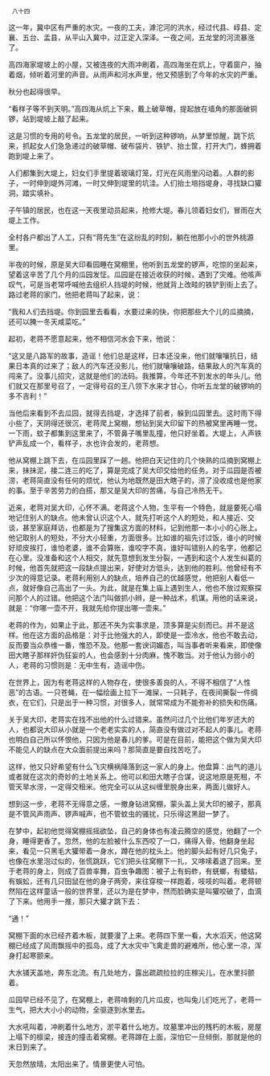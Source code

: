     八十四 

   这一年，冀中区有严重的水灾。一夜的工夫，滹沱河的洪水，经过代县、崞县、定襄、五台、盂县，从平山入冀中，过正定入深泽。一夜之间，五龙堂的河流暴涨了。 

   高四海家堤坡上的小屋，又被连夜的大雨冲刷着，高四海坐在炕上，守着窗户，抽着烟，倾听着河里的声音。从雨声和河水声里，他又预感到了今年的水灾的严重。 

   秋分也起得很早。 

   “看样子等不到天明。”高四海从炕上下来，戴上破草帽，提起放在墙角的那面破铜锣，站到堤坡上敲了起来。 

   这是习惯的专用的号令。五龙堂的居民，一听到这种锣响，从梦里惊醒，跳下炕来，抓起女人们急急递过的破草帽、破布袋片、铁铲、抬土筐，打开大门，蜂拥着跑到堤上来了。 

   人们都集到大堤上，妇女们手里提着玻璃灯笼，灯光在风雨里闪动着。人群的影子，一时伸到堤外河滩，一时又伸到堤里的坑洼。人们抬土培挡堤身，寻找缺口獾洞，踏实填补。 

   子午镇的居民，也在这一天夜里动员起来，抢修大堤。春儿领着妇女们，冒雨在大堤上工作。 

   全村各户都出了人工，只有“蒋先生”在这纷乱的时刻，躺在他那小小的世外桃源里。 

   半夜的时候，原是吴大印看园睡在窝棚里，他听到五龙堂的锣声，吃惊的坐起来，望着这辛苦了几个月的瓜园发怔。瓜园是在接近收获的时候，遇到了灾难。他咳声叹气，可是当老常呼喊他去组织人挡堤的时候，他就背上改畦的铁铲到街上去了。路过老蒋的家门，他把老蒋叫了起来，说： 

   “我和人们去挡堤。你到园里去看看，水要过来的快，你把那些大个儿的瓜摘摘，还可以腌一冬天咸菜吃。” 

   起初，老蒋不愿意起来，他不相信河水会下来，他说： 

   “这又是八路军的故事，造谣！他们总是这样，日本还没来，他们就嚷嚷抗日，结果日本真的过来了；敌人的汽车还没影儿，他们就嚷嚷破路，结果敌人的汽车真的闯来了。没事儿招灾，这就是他们的法码。我推算，今年还不到发水的年头儿。他们就又在那里号召了，一定得号召的王八领下水来才甘心，你听五龙堂的破锣响的多不吉利！” 

   当他后来看到不去瓜园，就得去挡堤，才选择了前者，躲到瓜园里去。这时雨下得小些了，天阴得还很沉，老蒋爬上窝棚，想钻到吴大印留下的热被窝里再睡一觉。一下雨，蚊子都集到这里来了，不管鼻子嘴里乱撞，他只好坐着。大堤上，人声铁铲声乱成一个，看样子，水也许会发的，老蒋想。 

   他从窝棚上跳下去，在瓜园里踩了一趟。他把白天记住的几个快熟的瓜摘到窝棚上来，抹抹泥，接二连三的吃了，算是完成了吴大印交给他的任务。对于瓜园是否被涝，老蒋简直没有任何的烦忧，他认为地既然是田大瞎子的，涝了没收成也是他家的事。至于辛苦劳力的白搭，那又是吴大印的苦痛，与自己冷热无干。 

   近来，老蒋对吴大印，心怀不满。老蒋这个人物，生平有一个特色，就是要死心塌地记住别人的缺点。他未曾认识这个人，就先打听这个人的短处，和人接近、交谈，甚至家庭拜访，也都是为了搜集这方面的材料，记到他那一本小小的心账上。他记取别人的短处，不分大小轻重，方面很多。比如谁的祖先讨过饭，谁小的时候好顽皮挨打，谁怕老婆，谁不会算账，谁咬字不真，谁好叫错别人的名字，他都记在心里。没准备和这个人相交，就先意想到发生分裂，一遇到和这个人发生纠葛的时候，他首先就把这一段缺点提出来，好使对方低头，达到他的胜利。他曾经有不少次的得意记录。老蒋利用别人的缺点，培养自己的优越感觉，他把别人看低一点，就好像自己高出了一头。为此，就是在集上庙上遇到生人，他也不放过观察探问那个人的过错。他把这个法门叫做抓小辫，是一种战术，机谋。用他的话来说，就是：“你哪一壶不开，我就先给你提出哪一壶来。” 

   老蒋的作为，如果止于此，那还不失为实事求是，顶多算是尖刻而已。并不是这样。他在这方面的品格是：对于比他强大的人，即使是一壶冷水，他也不敢去动，反而要当众恭维一番，惟恐不及。他那一套谀词媚态，叫当事者听来看来，即使像田大瞎子那样奸伪狂妄的人，也会感到十分肉麻，愧不敢当。对于他认为弱小的人，老蒋的习惯则是：无中生有，造谣中伤。 

   在世界上，因为有老蒋这样的人物存在，使很多善良的人，不得不相信了“人性恶”的古语。一只苍蝇，在一幅绘画上拉下一滩屎，一只耗子，在夜间撕裂一件绸衣，在它们，只是出于一种习惯，对很多人，就常常成为不能弥补的损失和伤痛。 

   关于吴大印，老蒋实在找不出他的什么过错来。虽然问过几个比他们年岁还大的人，也都说大印从小就是一个老老实实的人，简直没有做过对不起人的事儿。老蒋也明白自己所以怀恨他，只因为他是春儿的爹。可是在目前，能把这个做为吴大印不能见人的缺点在大众面前提出来吗？那简直是要自找苦吃了。 

   这样，他又只好希望有什么飞灾横祸降落到这一家人的身上。他盘算：出气的道儿或者就在这次的奇妙的土地关系上。他可以和田大瞎子合谋，说这地原是死租，不管天旱水涝，一定得交租米。他完全可以从这纠缠里脱身出来，两面儿做好人。 

   想到这一步，老蒋不无得意之感，一撤身钻进窝棚，蒙头盖上吴大印的被子，那真是不管风声雨声、锣声喊声，也不管蚊虫的骚扰，只乐得这黑甜一梦了。 

   在梦中，起初他觉得窝棚摇摇欲坠，自己的身体也有凌云腾空的感觉，他翻了一个身，睡得更香了。忽然，他的左脸被什么东西咬了一口，痛得入骨。他翻身坐起来，看见一只黑毛大獾带着一身水，蹲在他的枕头上。他的脚头起有好几只兔子，也像在水里泡过似的，张慌跳跃，它们把头往窝棚下一扎，又哆嗦着退了回来。至于老蒋的身上，则成了百兽率舞，百虫争趣图：被子上有蚂蚱，有蜣螂，有蝼蛄，有蜈蚣，还有几只田鼠在他的身子两旁，来往穿梭一样跑着，吱吱的叫着。老蒋顿然陷在这样童话一般的世界里，还以为是在梦中，然而脸确实是叫獾咬破了，血滴了下来。他用手一推，那只大獾才跳下去： 

   “通！” 

   窝棚下面的水已经齐着木板，就要漫了上来。老蒋四下里一看，大水滔天，他这窝棚已经成了风雨飘摇中的孤岛，成了大水灾中飞禽走兽的避难所，他心里一凉，浑身打起寒颤来。 

   大水铺天盖地，奔东北流。有几处地方，露出疏疏拉拉的庄稼尖儿，在水里抖颤着。 

   瓜园早已经不见了，在窝棚上，老蒋啃剩的几片瓜皮，也叫兔儿们吃光了，老蒋一生气，把大大小小的动物，全驱逐到水里去。 

   大水吼叫着，冲刷着什么地方，淤平着什么地方。坟墓里冲出的残朽的木板，房屋上塌下的檩梁，接连的撞击着窝棚。老蒋蹲在上面，深怕它一旦倾倒，那就是他的末日到来了。 

   天忽然放晴，太阳出来了。情景更使人可怕。 

